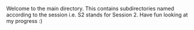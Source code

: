 Welcome to the main directory. This contains subdirectories named according to the session i.e. S2 stands for Session 2. Have fun looking at my progress :)
